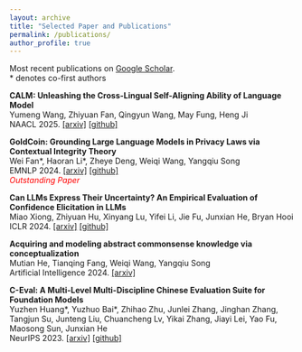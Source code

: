 ```yaml
---
layout: archive
title: "Selected Paper and Publications"
permalink: /publications/
author_profile: true
---
```


Most recent publications on [Google Scholar](https://scholar.google.com/citations?user=MdQZ-q8AAAAJ&hl=en).  
\* denotes co-first authors

<!-- $^\dagger$ denotes corresponding author/main advisor -->

**CALM: Unleashing the Cross-Lingual Self-Aligning Ability of Language Model**  
Yumeng Wang, Zhiyuan Fan, Qingyun Wang, May Fung, Heng Ji<br>
NAACL 2025. [[arxiv]](https://arxiv.org/pdf/2501.18457) [[github]](https://github.com/Alexwwwwww/CALM)

**GoldCoin: Grounding Large Language Models in Privacy Laws via Contextual Integrity Theory**  
Wei Fan\*, Haoran Li\*, Zheye Deng, Weiqi Wang, Yangqiu Song<br>
EMNLP 2024. [[arxiv]](https://arxiv.org/pdf/2406.11149) [[github]](https://github.com/HKUST-KnowComp/GoldCoin)  
<span style="color:red"><i>Outstanding Paper</i></span>
<!-- ----- -->

**Can LLMs Express Their Uncertainty? An Empirical Evaluation of Confidence Elicitation in LLMs**  
Miao Xiong, Zhiyuan Hu, Xinyang Lu, Yifei Li, Jie Fu, Junxian He, Bryan Hooi<br>
ICLR 2024. [[arxiv]](https://arxiv.org/pdf/2306.13063) [[github]](https://github.com/MiaoXiong2320/llm-uncertainty)

**Acquiring and modeling abstract commonsense knowledge via conceptualization**  
Mutian He, Tianqing Fang, Weiqi Wang, Yangqiu Song<br>
Artificial Intelligence 2024. [[arxiv]](https://www.sciencedirect.com/science/article/pii/S0004370224000857) 

**C-Eval: A Multi-Level Multi-Discipline Chinese Evaluation Suite for Foundation Models**  
Yuzhen Huang\*, Yuzhuo Bai\*, Zhihao Zhu, Junlei Zhang, Jinghan Zhang, Tangjun Su, Junteng Liu, Chuancheng Lv, Yikai Zhang, Jiayi Lei, Yao Fu, Maosong Sun, Junxian He<br>
NeurIPS 2023. [[arxiv]](https://proceedings.neurips.cc/paper_files/paper/2023/file/c6ec1844bec96d6d32ae95ae694e23d8-Paper-Datasets_and_Benchmarks.pdf) [[github]](https://github.com/hkust-nlp/ceval)




<!-- ----- -->
